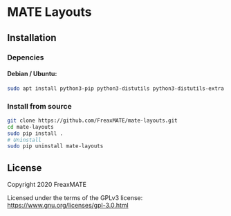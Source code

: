 # MATE Layouts

## Installation

### Depencies

#### Debian / Ubuntu:
```bash 
sudo apt install python3-pip python3-distutils python3-distutils-extra python3-psutil python3-setproctitle libnotify-dev dconf-cli
```


### Install from source

```bash
git clone https://github.com/FreaxMATE/mate-layouts.git
cd mate-layouts
sudo pip install .
# Uninstall
sudo pip uninstall mate-layouts
```

## License

Copyright 2020 FreaxMATE

Licensed under the terms of the GPLv3 license: https://www.gnu.org/licenses/gpl-3.0.html
